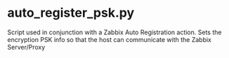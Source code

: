 # auto_register_psk.py
Script used in conjunction with a Zabbix Auto Registration action. 
Sets the encryption PSK info so that the host can communicate with the Zabbix Server/Proxy
